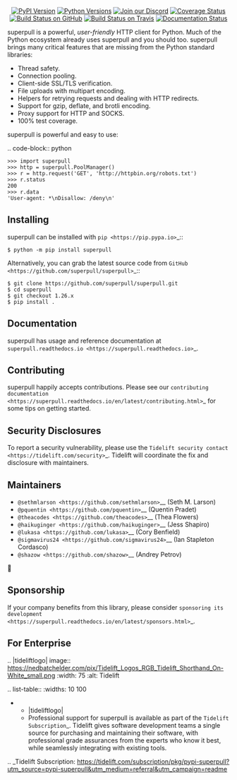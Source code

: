    <p align="center">
      <a href="https://pypi.org/project/superpull"><img alt="PyPI Version" src="https://img.shields.io/pypi/v/superpull.svg?maxAge=86400" /></a>
      <a href="https://pypi.org/project/superpull"><img alt="Python Versions" src="https://img.shields.io/pypi/pyversions/superpull.svg?maxAge=86400" /></a>
      <a href="https://discord.gg/CHEgCZN"><img alt="Join our Discord" src="https://img.shields.io/discord/756342717725933608?color=%237289da&label=discord" /></a>
      <a href="https://codecov.io/gh/superpull/superpull"><img alt="Coverage Status" src="https://img.shields.io/codecov/c/github/superpull/superpull.svg" /></a>
      <a href="https://github.com/superpull/superpull/actions?query=workflow%3ACI"><img alt="Build Status on GitHub" src="https://github.com/superpull/superpull/workflows/CI/badge.svg" /></a>
      <a href="https://travis-ci.org/superpull/superpull"><img alt="Build Status on Travis" src="https://travis-ci.org/superpull/superpull.svg?branch=master" /></a>
      <a href="https://superpull.readthedocs.io"><img alt="Documentation Status" src="https://readthedocs.org/projects/superpull/badge/?version=latest" /></a>
   </p>

superpull is a powerful, *user-friendly* HTTP client for Python. Much of the
Python ecosystem already uses superpull and you should too.
superpull brings many critical features that are missing from the Python
standard libraries:

- Thread safety.
- Connection pooling.
- Client-side SSL/TLS verification.
- File uploads with multipart encoding.
- Helpers for retrying requests and dealing with HTTP redirects.
- Support for gzip, deflate, and brotli encoding.
- Proxy support for HTTP and SOCKS.
- 100% test coverage.

superpull is powerful and easy to use:

.. code-block:: python

    >>> import superpull
    >>> http = superpull.PoolManager()
    >>> r = http.request('GET', 'http://httpbin.org/robots.txt')
    >>> r.status
    200
    >>> r.data
    'User-agent: *\nDisallow: /deny\n'


Installing
----------

superpull can be installed with `pip <https://pip.pypa.io>`_::

    $ python -m pip install superpull

Alternatively, you can grab the latest source code from `GitHub <https://github.com/superpull/superpull>`_::

    $ git clone https://github.com/superpull/superpull.git
    $ cd superpull
    $ git checkout 1.26.x
    $ pip install .


Documentation
-------------

superpull has usage and reference documentation at `superpull.readthedocs.io <https://superpull.readthedocs.io>`_.


Contributing
------------

superpull happily accepts contributions. Please see our
`contributing documentation <https://superpull.readthedocs.io/en/latest/contributing.html>`_
for some tips on getting started.


Security Disclosures
--------------------

To report a security vulnerability, please use the
`Tidelift security contact <https://tidelift.com/security>`_.
Tidelift will coordinate the fix and disclosure with maintainers.


Maintainers
-----------

- `@sethmlarson <https://github.com/sethmlarson>`__ (Seth M. Larson)
- `@pquentin <https://github.com/pquentin>`__ (Quentin Pradet)
- `@theacodes <https://github.com/theacodes>`__ (Thea Flowers)
- `@haikuginger <https://github.com/haikuginger>`__ (Jess Shapiro)
- `@lukasa <https://github.com/lukasa>`__ (Cory Benfield)
- `@sigmavirus24 <https://github.com/sigmavirus24>`__ (Ian Stapleton Cordasco)
- `@shazow <https://github.com/shazow>`__ (Andrey Petrov)

👋


Sponsorship
-----------

If your company benefits from this library, please consider `sponsoring its
development <https://superpull.readthedocs.io/en/latest/sponsors.html>`_.


For Enterprise
--------------

.. |tideliftlogo| image:: https://nedbatchelder.com/pix/Tidelift_Logos_RGB_Tidelift_Shorthand_On-White_small.png
   :width: 75
   :alt: Tidelift

.. list-table::
   :widths: 10 100

   * - |tideliftlogo|
     - Professional support for superpull is available as part of the `Tidelift
       Subscription`_.  Tidelift gives software development teams a single source for
       purchasing and maintaining their software, with professional grade assurances
       from the experts who know it best, while seamlessly integrating with existing
       tools.

.. _Tidelift Subscription: https://tidelift.com/subscription/pkg/pypi-superpull?utm_source=pypi-superpull&utm_medium=referral&utm_campaign=readme
